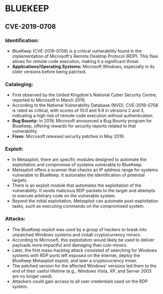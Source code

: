 # BLUEKEEP
## CVE-2019-0708

### Identification:
- BlueKeep (CVE-2019-0708) is a critical vulnerability found in the implementation of Microsoft's Remote Desktop Protocol (RDP). This flaw allows for remote code execution, making it a significant threat.
- **Applications/Operating Systems:** Microsoft Windows, especially in its older versions before being patched.

### Cataloging:
- First observed by the United Kingdom's National Cyber Security Centre, reported to Microsoft in March 2019.
- According to the National Vulnerability Database (NVD), CVE-2019-0708 is rated as critical, with scores of 10.0 and 9.8 in versions 2 and 3, indicating a high risk of remote code execution without authentication.
- **Bug Bounty:** In 2019, Microsoft announced a Bug Bounty program for BlueKeep, offering rewards for security reports related to that vulnerability.
- **Fixes:** Microsoft released security patches in May 2019.

### Exploit:
- In Metasploit, there are specific modules designed to automate the exploitation and compromise of systems vulnerable to BlueKeep.
- Metasploit offers a scanner that checks an IP address range for systems vulnerable to BlueKeep. It automates the identification of potential targets.
- There is an exploit module that automates the exploitation of the vulnerability. It sends malicious RDP packets to the target and attempts to execute arbitrary code on the vulnerable system.
- Beyond the initial exploitation, Metasploit can automate post-exploitation tasks, such as executing commands on the compromised system.

### Attacks:
- The BlueKeep exploit was used by a group of hackers to break into unpatched Windows systems and install cryptocurrency miners.
- According to Microsoft, this exploitation would likely be used to deliver payloads more impactful and damaging than coin miners.
- Later, the first mass-hacking attack consisted of searching for Windows systems with RDP ports left exposed on the internet, deploy the BlueKeep Metasploit exploit, and later a cryptocurrency miner.
- The patched version for the affected Windows' versions led them to the end of their useful lifetime (e.g., Windows Vista, XP, and Server 2003 are no longer used).
- Attackers could gain access to all user credentials used on the RDP system.
